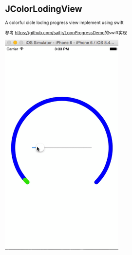 # JColorLodingView
A colorful cicle loding progress view implement using swift 

参考 <https://github.com/saitjr/LoopProgressDemo>的swift实现

![JColorLodingView](https://github.com/zhipcui/JColorLodingView/blob/master/Untitled.gif)
